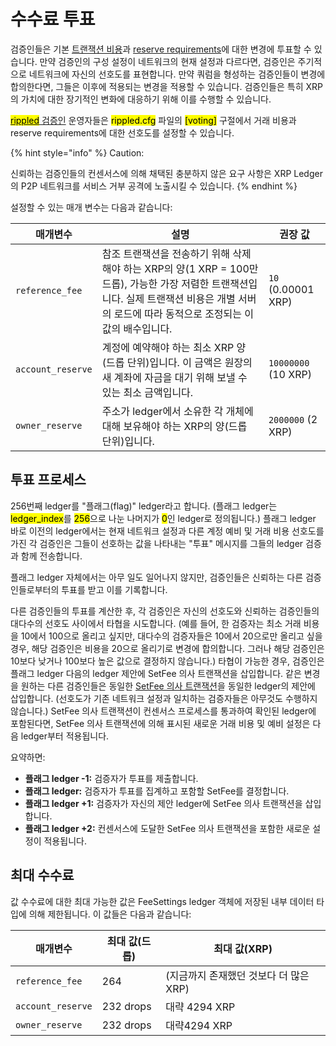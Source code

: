 # 수수료 투표

검증인들은 기본 [트랜잭션 비용](../transactions/transaction-cost.md)과 [reserve requirements](../undefined-1/undefined/reserves.md)에 대한 변경에 투표할 수 있습니다. 만약 검증인의 구성 설정이 네트워크의 현재 설정과 다르다면, 검증인은 주기적으로 네트워크에 자신의 선호도를 표현합니다. 만약 쿼럼을 형성하는 검증인들이 변경에 합의한다면, 그들은 이후에 적용되는 변경을 적용할 수 있습니다. 검증인들은 특히 XRP의 가치에 대한 장기적인 변화에 대응하기 위해 이를 수행할 수 있습니다.

[<mark style="background-color:yellow;">rippled</mark> 검증인](../../tutorials/rippled/rippled-1/rippled.md) 운영자들은 <mark style="background-color:yellow;">rippled.cfg</mark> 파일의 <mark style="background-color:yellow;">\[voting]</mark> 구절에서 거래 비용과 reserve requirements에 대한 선호도를 설정할 수 있습니다.

{% hint style="info" %}
Caution:

신뢰하는 검증인들의 컨센서스에 의해 채택된 충분하지 않은 요구 사항은 XRP Ledger의 P2P 네트워크를 서비스 거부 공격에 노출시킬 수 있습니다.
{% endhint %}

설정할 수 있는 매개 변수는 다음과 같습니다:

| 매개변수              | 설명                                                                                                                    | 권장 값                |
| ----------------- | --------------------------------------------------------------------------------------------------------------------- | ------------------- |
| `reference_fee`   | 참조 트랜잭션을 전송하기 위해 삭제해야 하는 XRP의 양(1 XRP = 100만 드롭), 가능한 가장 저렴한 트랜잭션입니다. 실제 트랜잭션 비용은 개별 서버의 로드에 따라 동적으로 조정되는 이 값의 배수입니다. | `10` (0.00001 XRP)  |
| `account_reserve` | 계정에 예약해야 하는 최소 XRP 양(드롭 단위)입니다. 이 금액은 원장의 새 계좌에 자금을 대기 위해 보낼 수 있는 최소 금액입니다.                                           | `10000000` (10 XRP) |
| `owner_reserve`   | 주소가 ledger에서 소유한 각 개체에 대해 보유해야 하는 XRP의 양(드롭 단위)입니다.                                                                   | `2000000` (2 XRP)   |

## 투표 프로세스&#x20;

256번째 ledger를 "플래그(flag)" ledger라고 합니다. (플래그 ledger는 <mark style="background-color:yellow;">ledger\_index</mark>를 <mark style="background-color:yellow;">256</mark>으로 나눈 나머지가 <mark style="background-color:yellow;">0</mark>인 ledger로 정의됩니다.) 플래그 ledger 바로 이전의 ledger에서는 현재 네트워크 설정과 다른 계정 예비 및 거래 비용 선호도를 가진 각 검증인은 그들이 선호하는 값을 나타내는 "투표" 메시지를 그들의 ledger 검증과 함께 전송합니다.

플래그 ledger 자체에서는 아무 일도 일어나지 않지만, 검증인들은 신뢰하는 다른 검증인들로부터의 투표를 받고 이를 기록합니다.

다른 검증인들의 투표를 계산한 후, 각 검증인은 자신의 선호도와 신뢰하는 검증인들의 대다수의 선호도 사이에서 타협을 시도합니다. (예를 들어, 한 검증자는 최소 거래 비용을 10에서 100으로 올리고 싶지만, 대다수의 검증자들은 10에서 20으로만 올리고 싶을 경우, 해당 검증인은 비용을 20으로 올리기로 변경에 합의합니다. 그러나 해당 검증인은 10보다 낮거나 100보다 높은 값으로 결정하지 않습니다.) 타협이 가능한 경우, 검증인은 플래그 ledger 다음의 ledger 제안에 SetFee 의사 트랜잭션을 삽입합니다. 같은 변경을 원하는 다른 검증인들은 동일한 [SetFee 의사 트랜잭션](../../references/xrp-ledger/undefined-1/pseudo-transactions/setfee.md)을 동일한 ledger의 제안에 삽입합니다. (선호도가 기존 네트워크 설정과 일치하는 검증자들은 아무것도 수행하지 않습니다.) SetFee 의사 트랜잭션이 컨센서스 프로세스를 통과하여 확인된 ledger에 포함된다면, SetFee 의사 트랜잭션에 의해 표시된 새로운 거래 비용 및 예비 설정은 다음 ledger부터 적용됩니다.

요약하면:

* **플래그 ledger -1:** 검증자가 투표를 제출합니다.&#x20;
* **플래그 ledger:** 검증자가 투표를 집계하고 포함할 SetFee를 결정합니다.&#x20;
* **플래그 ledger +1:** 검증자가 자신의 제안 ledger에 SetFee 의사 트랜잭션을 삽입합니다.&#x20;
* **플래그 ledger +2:** 컨센서스에 도달한 SetFee 의사 트랜잭션을 포함한 새로운 설정이 적용됩니다.&#x20;

## 최대 수수료&#x20;

값 수수료에 대한 최대 가능한 값은 FeeSettings ledger 객체에 저장된 내부 데이터 타입에 의해 제한됩니다. 이 값들은 다음과 같습니다:

| 매개변수              | 최대 값(드롭)  | 최대 값(XRP)                |
| ----------------- | --------- | ------------------------ |
| `reference_fee`   | 264       | (지금까지 존재했던 것보다 더 많은 XRP) |
| `account_reserve` | 232 drops | 대략 4294 XRP              |
| `owner_reserve`   | 232 drops |  대략4294 XRP              |
